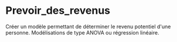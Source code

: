 # Prevoir_des_revenus
Créer un modèle permettant de déterminer le revenu potentiel d'une personne. Modélisations de type ANOVA ou régression linéaire.
